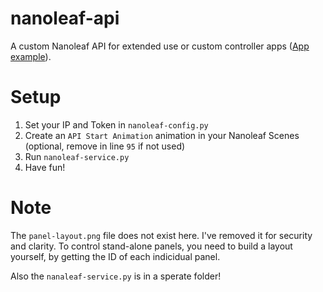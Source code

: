 # nanoleaf-api
A custom Nanoleaf API for extended use or custom controller apps ([App example](https://github.com/Deutscher775/PyLeaf)).

# Setup
1. Set your IP and Token in `nanoleaf-config.py`
2. Create an `API Start Animation` animation in your Nanoleaf Scenes (optional, remove in line `95` if not used)
3. Run `nanoleaf-service.py`
4. Have fun!

# Note
The `panel-layout.png` file does not exist here. I've removed it for security and clarity.
To control stand-alone panels, you need to build a layout yourself, by getting the ID of each indicidual panel.

Also the `nanaleaf-service.py` is in a sperate folder!
